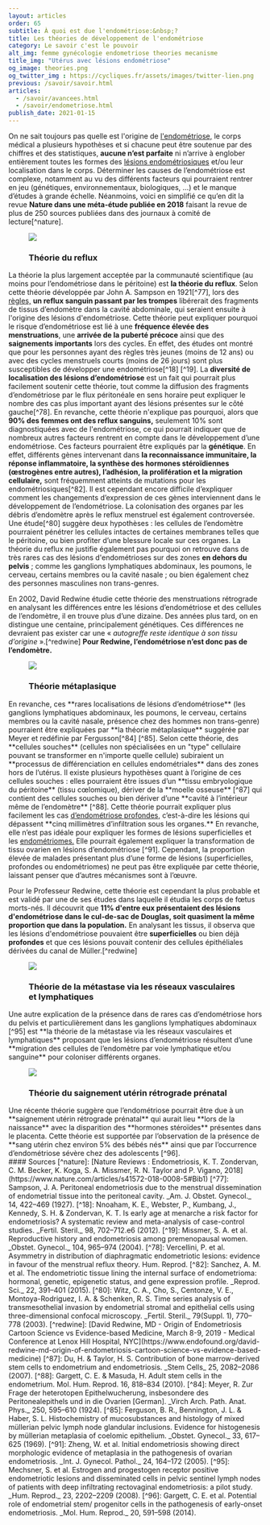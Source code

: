 ```yaml
---
layout: articles
order: 65
subtitle: À quoi est due l'endométriose:&nbsp;?
title: Les théories de développement de l'endométriose
category: Le savoir c'est le pouvoir
alt_img: femme gynécologie endometriose theories mecanisme
title_img: "Utérus avec lésions endométriose"
og_image: theories.png
og_twitter_img : https://cycliques.fr/assets/images/twitter-lien.png
previous: /savoir/savoir.html
articles:
  - /savoir/avancees.html
  - /savoir/endometriose.html
publish_date: 2021-01-15
---
```

On ne sait toujours pas quelle est l'origine de <a href="/savoir/endometriose.html" class="link">l'endométriose,</a> le corps médical a plusieurs hypothèses et si chacune peut être soutenue par des chiffres et des statistiques, **aucune n’est parfaite** ni n’arrive à englober entièrement toutes les formes des <a href="/endo-dico/lesions-endometriose.html">lésions endométriosiques</a> et/ou leur localisation dans le corps. Déterminer les causes de l’endométriose est complexe, notamment au vu des différents facteurs qui pourraient rentrer en jeu (génétiques, environnementaux, biologiques, …) et le manque d’études à grande échelle. Néanmoins, voici en simplifié ce qu’en dit la revue **Nature dans une méta-étude publiée en 2018** faisant la revue de plus de 250 sources publiées dans des journaux à comité de lecture[^nature].

<figure class="cycle">
  <img src="/assets/images/svg/reflux.svg">
  <h3>Théorie du reflux</h3>
</figure>

La théorie la plus largement acceptée par la communauté scientifique (au moins pour l’endométriose dans le péritoine) est **la théorie du reflux**. Selon cette théorie développée par John A. Sampson en 1921[^77], lors des <a href="/savoir/cyclemenstruel.html" class="link">règles,</a> **un reflux sanguin passant par les trompes** libérerait des fragments de tissus d’endomètre dans la cavité abdominale, qui seraient ensuite à l'origine des lésions d'endométriose. Cette théorie peut expliquer pourquoi le risque d’endométriose est lié à une **fréquence élevée des menstruations**, une **arrivée de la puberté précoce** ainsi que des **saignements importants** lors des cycles. En effet, des études ont montré que pour les personnes ayant des règles très jeunes (moins de 12 ans) ou avec des cycles menstruels courts (moins de 26 jours) sont plus susceptibles de développer une endométriose[^18] [^19]. La **diversité de localisation des lésions d’endométriose** est un fait qui pourrait plus facilement soutenir cette théorie, tout comme la diffusion des fragments d’endométriose par le flux péritonéale en sens horaire peut expliquer le nombre des cas plus important ayant des lésions présentes sur le côté gauche[^78]. 
En revanche, cette théorie n'explique pas pourquoi, alors que **90% des femmes ont des reflux sanguins,** seulement 10% sont diagnostiquées avec de l'endométriose, ce qui pourrait indiquer que de nombreux autres facteurs rentrent en compte dans le développement d’une endométriose. Ces facteurs pourraient être expliqués par la **génétique**. En effet, différents gènes intervenant dans **la reconnaissance immunitaire, la réponse inflammatoire, la synthèse des hormones stéroïdiennes (œstrogènes entre autres), l’adhésion, la prolifération et la migration cellulaire,** sont fréquemment atteints de mutations pour les endométriosiques[^82]. Il est cependant encore difficile d’expliquer comment les changements d’expression de ces gènes interviennent dans le développement de l’endométriose. La colonisation des organes par les débris d’endomètre après le reflux menstruel est également controversée. Une étude[^80] suggère deux hypothèses : les cellules de l’endomètre pourraient pénétrer les cellules intactes de certaines membranes telles que le péritoine, ou bien profiter d’une blessure locale sur ces organes.
La théorie du reflux ne justifie également pas pourquoi on retrouve dans de très rares cas des lésions d'endométrioses sur des zones **en dehors du pelvis** ; comme les ganglions lymphatiques abdominaux, les poumons, le cerveau, certains membres ou la cavité nasale ; ou bien également chez des personnes masculines non trans-genres.

En 2002, David Redwine étudie cette théorie des menstruations rétrograde en analysant les différences entre les lésions d’endométriose et des cellules de l’endomètre, il en trouve plus d’une dizaine. Des années plus tard, on en distingue une centaine, principalement génétiques. Ces différences ne devraient pas exister car une « _autogreffe reste identique à son tissu d’origine_ ».[^redwine] **Pour Redwine, l’endométriose n’est donc pas de l’endomètre.**

<figure class="cycle">
  <img src="/assets/images/svg/metaplasique.svg">
  <h3>Théorie métaplasique</h3>
</figure>
En revanche, ces **rares localisations de lésions d’endométriose** (les ganglions lymphatiques abdominaux, les poumons, le cerveau, certains membres ou la cavité nasale, présence chez des hommes non trans-genre) pourraient être expliquées par **la théorie métaplasique** suggérée par Meyer et redéfinie par Fergusson[^84] [^85]. Selon cette théorie, des **cellules souches** (cellules non spécialisées en un "type" cellulaire pouvant se transformer en n'importe quelle cellule) subiraient un **processus de différenciation en cellules endométriales** dans des zones hors de l’utérus.
Il existe plusieurs hypothèses quant à l’origine de ces cellules souches : elles pourraient être issues d’un **tissu embryologique du péritoine** (tissu cœlomique), dériver de la **moelle osseuse** [^87] qui contient des cellules souches ou bien dériver d’une **cavité à l’intérieur même de l’endomètre** [^88].
Cette théorie pourrait expliquer plus facilement les cas <a href="/savoir/endometriose.html" class="link">d’endométriose profondes,</a> c’est-à-dire les lésions qui dépassent **cinq millimètres d’infiltration sous les organes.** En revanche, elle n’est pas idéale pour expliquer les formes de lésions superficielles et les <a href="/savoir/endometriose.html" class="link">endométriomes.</a> Elle pourrait également expliquer la transformation de tissu ovarien en lésions d’endométriose [^91]. Cependant, la proportion élevée de malades présentant plus d’une forme de lésions (superficielles, profondes ou endométriomes) ne peut pas être expliquée par cette théorie, laissant penser que d’autres mécanismes sont à l’œuvre.

Pour le Professeur Redwine, cette théorie est cependant la plus probable et est validé par une de ses études dans laquelle il étudia les corps de fœtus morts-nés. Il découvrit que **11% d'entre eux présentaient des lésions d'endométriose dans le cul-de-sac de Douglas, soit quasiment la même proportion que dans la population.** En analysant les tissus, il observa que les lésions d'endométriose pouvaient être **superficielles** ou bien déjà **profondes** et que ces lésions pouvait contenir des cellules épithéliales dérivées du canal de Müller.[^redwine]


<figure class="cycle">
  <img src="/assets/images/svg/sanguin.svg">
  <h3>Théorie de la métastase via les réseaux vasculaires et lymphatiques</h3>
</figure>
Une autre explication de la présence dans de rares cas d’endométriose hors du pelvis et particulièrement dans les ganglions lymphatiques abdominaux [^95] est **la théorie de la métastase via les réseaux vasculaires et lymphatiques** proposant que les lésions d’endométriose résultent d’une **migration des cellules de l’endomètre par voie lymphatique et/ou sanguine** pour coloniser différents organes.

<figure class="cycle">
  <img src="/assets/images/svg/foetus.svg">
  <h3>Théorie du saignement utérin rétrograde prénatal</h3>
</figure>
Une récente théorie suggère que l’endométriose pourrait être due à un **saignement utérin rétrograde prénatal** qui aurait lieu **lors de la naissance** avec la disparition des **hormones stéroïdes** présentes dans le placenta. Cette théorie est supportée par l’observation de la présence de **sang utérin chez environ 5% des bébés nés** ainsi que par l’occurrence d’endométriose sévère chez des adolescents [^96].

<div class="col-sm-10 offset-sm-1 sources" markdown="1">
#### Sources
[^nature]: [Nature Reviews : Endometriosis, K. T. Zondervan, C. M. Becker, K. Koga, S. A. Missmer, R. N. Taylor and P. Vigano, 2018](https://www.nature.com/articles/s41572-018-0008-5#Bib1)
[^77]: Sampson, J. A. Peritoneal endometriosis due to the menstrual dissemination of endometrial tissue into the peritoneal cavity. _Am. J. Obstet. Gynecol._ 14, 422–469 (1927).
[^18]: Nnoaham, K. E., Webster, P., Kumbang, J., Kennedy, S. H. & Zondervan, K. T. Is early age at menarche a risk factor for endometriosis? A systematic review and meta-analysis of case-control studies. _Fertil. Steril._ 98, 702–712.e6 (2012).
[^19]: Missmer, S. A. et al. Reproductive history and endometriosis among premenopausal women. _Obstet. Gynecol._ 104, 965–974 (2004).
[^78]: Vercellini, P. et al. Asymmetry in distribution of diaphragmatic endometriotic lesions: evidence in favour of the menstrual reflux theory. Hum. Reprod.
[^82]: Sanchez, A. M. et al. The endometriotic tissue lining the internal surface of endometrioma: hormonal, genetic, epigenetic status, and gene expression profile. _Reprod. Sci._ 22, 391–401 (2015).
[^80]: Witz, C. A., Cho, S., Centonze, V. E., Montoya-Rodriguez, I. A. & Schenken, R. S. Time series analysis of transmesothelial invasion by endometrial stromal and epithelial cells using three-dimensional confocal microscopy. _Fertil. Steril._ 79(Suppl. 1), 770–778 (2003).
[^redwine]: [David Redwine, MD - Origin of Endometriosis Cartoon Science vs Evidence-based Medicine, March 8-9, 2019 - Medical Conference at Lenox Hill Hospital, NYC](https://www.endofound.org/david-redwine-md-origin-of-endometriosis-cartoon-science-vs-evidence-based-medicine)
[^87]: Du, H. & Taylor, H. S. Contribution of bone marrow-derived stem cells to endometrium and endometriosis. _Stem Cells_ 25, 2082–2086 (2007).
[^88]: Gargett, C. E. & Masuda, H. Adult stem cells in the endometrium. Mol. Hum. Reprod. 16, 818–834 (2010).
[^84]: Meyer, R. Zur Frage der heterotopen Epithelwucherung, insbesondere des Peritonealepithels und in die Ovarien [German]. _Virch Arch. Path. Anat. Phys._ 250, 595–610 (1924).
[^85]: Ferguson, B. R., Bennington, J. L. & Haber, S. L. Histochemistry of mucosubstances and histology of mixed müllerian pelvic lymph node glandular inclusions. Evidence for histogenesis by müllerian metaplasia of coelomic epithelium. _Obstet. Gynecol._ 33, 617–625 (1969).
[^91]: Zheng, W. et al. Initial endometriosis showing direct morphologic evidence of metaplasia in the pathogenesis of ovarian endometriosis. _Int. J. Gynecol. Pathol._ 24, 164–172 (2005).
[^95]: Mechsner, S. et al. Estrogen and progestogen receptor positive endometriotic lesions and disseminated cells in pelvic sentinel lymph nodes of patients with deep infiltrating rectovaginal endometriosis: a pilot study. _Hum. Reprod._ 23, 2202–2209 (2008).
[^96]: Gargett, C. E. et al. Potential role of endometrial stem/ progenitor cells in the pathogenesis of early-onset endometriosis. _Mol. Hum. Reprod._ 20, 591–598 (2014).
</div>